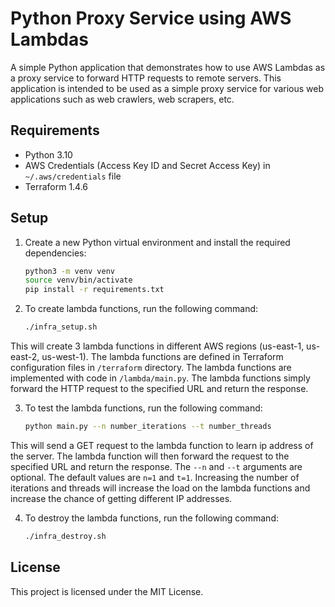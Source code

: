 # Python Proxy Service using AWS Lambdas

A simple Python application that demonstrates how to use AWS Lambdas as a proxy service to forward HTTP requests to remote servers. This application is intended to be used as a simple proxy service for various web applications such as web crawlers, web scrapers, etc.

## Requirements

- Python 3.10
- AWS Credentials (Access Key ID and Secret Access Key) in `~/.aws/credentials` file
- Terraform 1.4.6

## Setup

1. Create a new Python virtual environment and install the required dependencies:

   ```bash
   python3 -m venv venv
   source venv/bin/activate
   pip install -r requirements.txt
   ```

2. To create lambda functions, run the following command:

   ```bash
   ./infra_setup.sh
   ```

This will create 3 lambda functions in different AWS regions (us-east-1, us-east-2, us-west-1). The lambda functions are defined in Terraform configuration files in `/terraform` directory. The lambda functions are implemented with code in `/lambda/main.py`. The lambda functions simply forward the HTTP request to the specified URL and return the response.

3. To test the lambda functions, run the following command:

   ```bash
   python main.py --n number_iterations --t number_threads
   ```

This will send a GET request to the lambda function to learn ip address of the server. The lambda function will then forward the request to the specified URL and return the response. The `--n` and `--t` arguments are optional. The default values are `n=1` and `t=1`. Increasing the number of iterations and threads will increase the load on the lambda functions and increase the chance of getting different IP addresses.

4. To destroy the lambda functions, run the following command:

   ```bash
   ./infra_destroy.sh
   ```

## License

This project is licensed under the MIT License.
